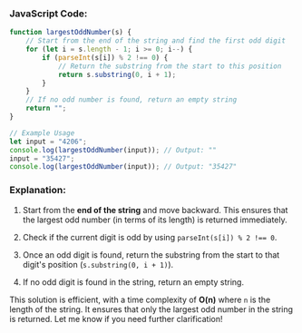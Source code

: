 ### JavaScript Code:

```Javascript
function largestOddNumber(s) {
    // Start from the end of the string and find the first odd digit
    for (let i = s.length - 1; i >= 0; i--) {
        if (parseInt(s[i]) % 2 !== 0) {
            // Return the substring from the start to this position
            return s.substring(0, i + 1);
        }
    }
    // If no odd number is found, return an empty string
    return "";
}

// Example Usage
let input = "4206";
console.log(largestOddNumber(input)); // Output: ""
input = "35427";
console.log(largestOddNumber(input)); // Output: "35427"
```

### Explanation:

1. Start from the **end of the string** and move backward. This ensures that the largest odd number (in terms of its length) is returned immediately.
    
2. Check if the current digit is odd by using `parseInt(s[i]) % 2 !== 0`.
    
3. Once an odd digit is found, return the substring from the start to that digit's position (`s.substring(0, i + 1)`).
    
4. If no odd digit is found in the string, return an empty string.
    

This solution is efficient, with a time complexity of **O(n)** where `n` is the length of the string. It ensures that only the largest odd number in the string is returned. Let me know if you need further clarification!